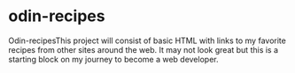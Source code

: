 # odin-recipes
Odin-recipesThis project will consist of basic 
HTML with links to my favorite recipes from other sites around the web. It may not look great but this is a starting block on my
journey to become a web developer. 